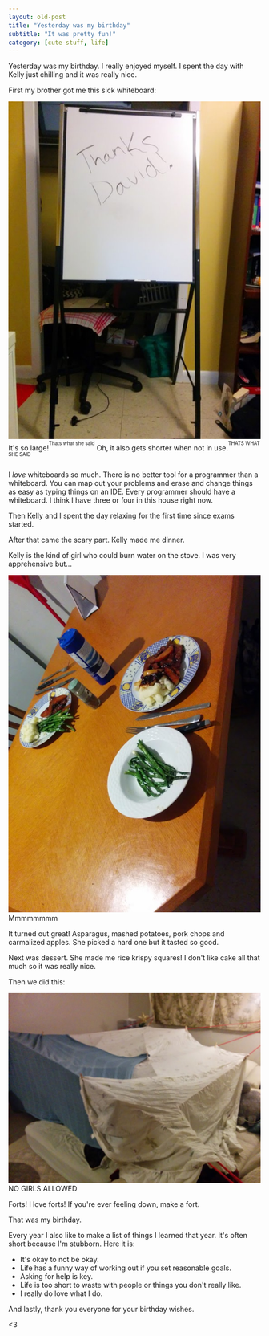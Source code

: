 ```yaml
---
layout: old-post
title: "Yesterday was my birthday"
subtitle: "It was pretty fun!"
category: [cute-stuff, life]
---
```


Yesterday was my birthday. I really enjoyed myself. I spent the day with Kelly just chilling and it was really nice. 

First my brother got me this sick whiteboard:

<p class="img-text">
	<img src="/assets/img/posts/old/img/2014Dec/whiteboard.jpg" title="On a roll today.">
	It's so large!<sup><sup>Thats what she said</sup></sup> Oh, it also gets shorter when not in use.<sup><sup>THATS WHAT SHE SAID</sup></sup>  
</p>

I *love* whiteboards so much. There is no better tool for a programmer than a whiteboard. You can map out your problems and erase and change things as easy as typing things on an IDE. Every programmer should have a whiteboard. I think I have three or four in this house right now.

Then Kelly and I spent the day relaxing for the first time since exams started. 

After that came the scary part. Kelly made me dinner.

Kelly is the kind of girl who could burn water on the stove. I was very apprehensive but...

<p class="img-text">
	<img src="/assets/img/posts/old/img/2014Dec/food.jpg" title="PO-TAY-TOE">
	Mmmmmmmm 
</p>

It turned out great! Asparagus, mashed potatoes, pork chops and carmalized apples. She picked a hard one but it tasted so good. 

Next was dessert. She made me rice krispy squares! I don't like cake all that much so it was really nice.

Then we did this:

<p class="img-text">
	<img src="/assets/img/posts/old/img/2014Dec/fort.jpg" title="The rope is literally the reason this works.">
	NO GIRLS ALLOWED
</p>

Forts! I love forts! If you're ever feeling down, make a fort. 

That was my birthday.

Every year I also like to make a list of things I learned that year. It's often short because I'm stubborn. Here it is:

- It's okay to not be okay.
- Life has a funny way of working out if you set reasonable goals.
- Asking for help is key.
- Life is too short to waste with people or things you don't really like.
- I really do love what I do.

And lastly, thank you everyone for your birthday wishes.

<3